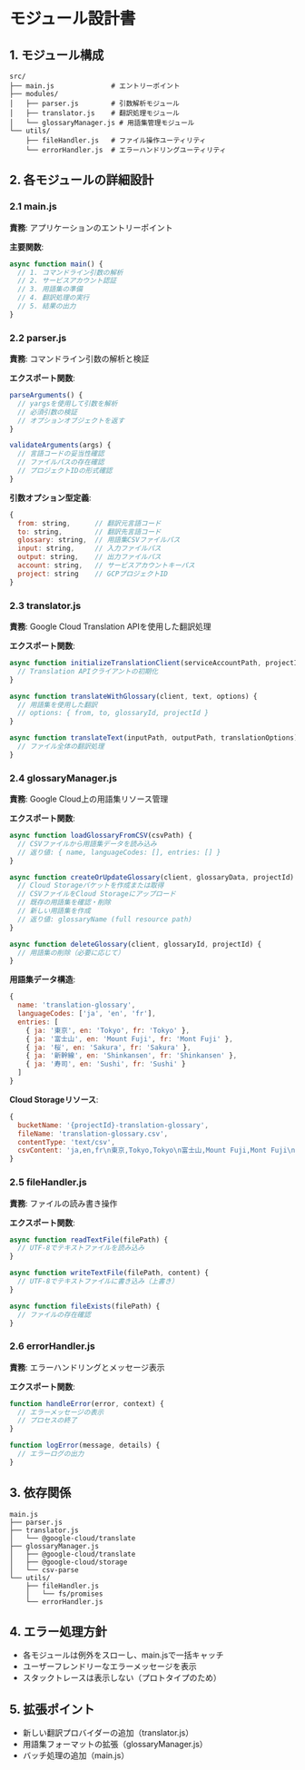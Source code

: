 # モジュール設計書

## 1. モジュール構成

```
src/
├── main.js              # エントリーポイント
├── modules/
│   ├── parser.js        # 引数解析モジュール
│   ├── translator.js    # 翻訳処理モジュール
│   └── glossaryManager.js # 用語集管理モジュール
└── utils/
    ├── fileHandler.js   # ファイル操作ユーティリティ
    └── errorHandler.js  # エラーハンドリングユーティリティ
```

## 2. 各モジュールの詳細設計

### 2.1 main.js

**責務**: アプリケーションのエントリーポイント

**主要関数**:
```javascript
async function main() {
  // 1. コマンドライン引数の解析
  // 2. サービスアカウント認証
  // 3. 用語集の準備
  // 4. 翻訳処理の実行
  // 5. 結果の出力
}
```

### 2.2 parser.js

**責務**: コマンドライン引数の解析と検証

**エクスポート関数**:
```javascript
parseArguments() {
  // yargsを使用して引数を解析
  // 必須引数の検証
  // オプションオブジェクトを返す
}

validateArguments(args) {
  // 言語コードの妥当性確認
  // ファイルパスの存在確認
  // プロジェクトIDの形式確認
}
```

**引数オプション型定義**:
```javascript
{
  from: string,      // 翻訳元言語コード
  to: string,        // 翻訳先言語コード
  glossary: string,  // 用語集CSVファイルパス
  input: string,     // 入力ファイルパス
  output: string,    // 出力ファイルパス
  account: string,   // サービスアカウントキーパス
  project: string    // GCPプロジェクトID
}
```

### 2.3 translator.js

**責務**: Google Cloud Translation APIを使用した翻訳処理

**エクスポート関数**:
```javascript
async function initializeTranslationClient(serviceAccountPath, projectId) {
  // Translation APIクライアントの初期化
}

async function translateWithGlossary(client, text, options) {
  // 用語集を使用した翻訳
  // options: { from, to, glossaryId, projectId }
}

async function translateText(inputPath, outputPath, translationOptions) {
  // ファイル全体の翻訳処理
}
```

### 2.4 glossaryManager.js

**責務**: Google Cloud上の用語集リソース管理

**エクスポート関数**:
```javascript
async function loadGlossaryFromCSV(csvPath) {
  // CSVファイルから用語集データを読み込み
  // 返り値: { name, languageCodes: [], entries: [] }
}

async function createOrUpdateGlossary(client, glossaryData, projectId) {
  // Cloud Storageバケットを作成または取得
  // CSVファイルをCloud Storageにアップロード
  // 既存の用語集を確認・削除
  // 新しい用語集を作成
  // 返り値: glossaryName (full resource path)
}

async function deleteGlossary(client, glossaryId, projectId) {
  // 用語集の削除（必要に応じて）
}
```

**用語集データ構造**:
```javascript
{
  name: 'translation-glossary',
  languageCodes: ['ja', 'en', 'fr'],
  entries: [
    { ja: '東京', en: 'Tokyo', fr: 'Tokyo' },
    { ja: '富士山', en: 'Mount Fuji', fr: 'Mont Fuji' },
    { ja: '桜', en: 'Sakura', fr: 'Sakura' },
    { ja: '新幹線', en: 'Shinkansen', fr: 'Shinkansen' },
    { ja: '寿司', en: 'Sushi', fr: 'Sushi' }
  ]
}
```

**Cloud Storageリソース**:
```javascript
{
  bucketName: '{projectId}-translation-glossary',
  fileName: 'translation-glossary.csv',
  contentType: 'text/csv',
  csvContent: 'ja,en,fr\n東京,Tokyo,Tokyo\n富士山,Mount Fuji,Mont Fuji\n...'
}
```

### 2.5 fileHandler.js

**責務**: ファイルの読み書き操作

**エクスポート関数**:
```javascript
async function readTextFile(filePath) {
  // UTF-8でテキストファイルを読み込み
}

async function writeTextFile(filePath, content) {
  // UTF-8でテキストファイルに書き込み（上書き）
}

async function fileExists(filePath) {
  // ファイルの存在確認
}
```

### 2.6 errorHandler.js

**責務**: エラーハンドリングとメッセージ表示

**エクスポート関数**:
```javascript
function handleError(error, context) {
  // エラーメッセージの表示
  // プロセスの終了
}

function logError(message, details) {
  // エラーログの出力
}
```

## 3. 依存関係

```
main.js
├── parser.js
├── translator.js
│   └── @google-cloud/translate
├── glossaryManager.js
│   ├── @google-cloud/translate
│   ├── @google-cloud/storage
│   └── csv-parse
└── utils/
    ├── fileHandler.js
    │   └── fs/promises
    └── errorHandler.js
```

## 4. エラー処理方針

- 各モジュールは例外をスローし、main.jsで一括キャッチ
- ユーザーフレンドリーなエラーメッセージを表示
- スタックトレースは表示しない（プロトタイプのため）

## 5. 拡張ポイント

- 新しい翻訳プロバイダーの追加（translator.js）
- 用語集フォーマットの拡張（glossaryManager.js）
- バッチ処理の追加（main.js）